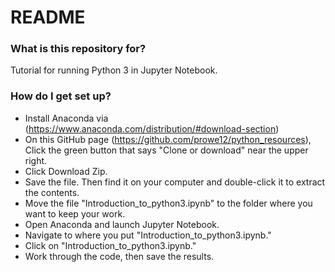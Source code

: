 # README #

### What is this repository for? ###

Tutorial for running Python 3 in Jupyter Notebook.

### How do I get set up? ###

* Install Anaconda via (https://www.anaconda.com/distribution/#download-section) 
* On this GitHub page (https://github.com/prowe12/python_resources), Click the green button that says "Clone or download" near the upper right.
* Click Download Zip.
* Save the file. Then find it on your computer and double-click it to extract the contents.
* Move the file "Introduction_to_python3.ipynb" to the folder where you want to keep your work.
* Open Anaconda and launch Jupyter Notebook.
* Navigate to where you put "Introduction_to_python3.ipynb."
* Click on "Introduction_to_python3.ipynb."
* Work through the code, then save the results.
